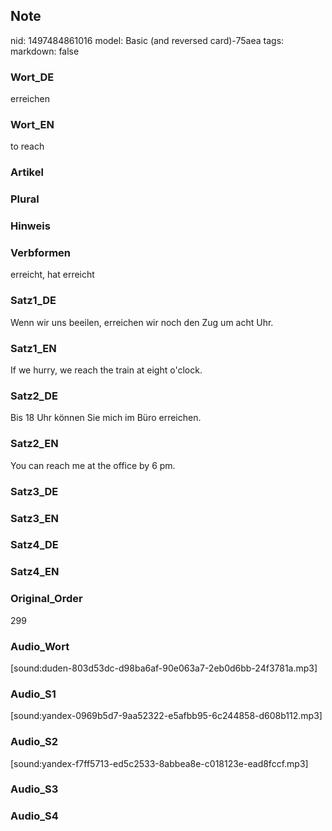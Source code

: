 ## Note
nid: 1497484861016
model: Basic (and reversed card)-75aea
tags: 
markdown: false

### Wort_DE
erreichen

### Wort_EN
to reach

### Artikel


### Plural


### Hinweis


### Verbformen
erreicht, hat erreicht

### Satz1_DE
Wenn wir uns beeilen, erreichen wir noch den Zug um acht Uhr.

### Satz1_EN
If we hurry, we reach the train at eight o'clock.

### Satz2_DE
Bis 18 Uhr können Sie mich im Büro erreichen.

### Satz2_EN
You can reach me at the office by 6 pm.

### Satz3_DE


### Satz3_EN


### Satz4_DE


### Satz4_EN


### Original_Order
299

### Audio_Wort
[sound:duden-803d53dc-d98ba6af-90e063a7-2eb0d6bb-24f3781a.mp3]

### Audio_S1
[sound:yandex-0969b5d7-9aa52322-e5afbb95-6c244858-d608b112.mp3]

### Audio_S2
[sound:yandex-f7ff5713-ed5c2533-8abbea8e-c018123e-ead8fccf.mp3]

### Audio_S3


### Audio_S4

